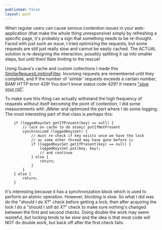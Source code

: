 ```yaml
---
published: false
layout: post
---
```




When regular users can cause serious contention issues in your web-application (that make the whole thing unresponsive) simply by refreshing a specific page, it's probably a sign that something needs to be re-thought. Faced with just such an issue, I tried optimizing the requests, but some requests are still just really slow and cannot be easily cached. The ACTUAL solution is re-designing the interaction, possibly splitting it up into smaller steps, but until then! Rate limiting to the rescue!

Using Guava's cache and custom collections I made this [SimilarRequestLimitingFilter](https://gist.github.com/arienkock/3fc5e06db51f5b1eb04a). Incoming requests are remembered until they complete, and if the number of 'similar' requests exceeds a certain number, BAM! HTTP error 429! You don't know status code 429? It means ["slow your roll"](http://httpstatusdogs.com/429-too-many-requests).

To make sure this thing can actually withstand the high frequency of requests without itself becoming the point of contention, I did some measurements with JMeter and optimized the part where I do some logging. The most interesting part of that class is perhaps this:

		if (loggedKeysSet.getIfPresent(key) == null) {
			// lock on cache to do atomic putIfNotPresent
			synchronized (loggedKeysSet) {
				// must re-check if key exists once we have the lock
				// as some other thread may have gone before is 
				if (loggedKeysSet.getIfPresent(key) == null) {
					loggedKeysSet.put(key, key);
					// and continue
				} else {
					return;
				}
			}
		} else {
			return;
		}

It's interesting because it has a synchronization block which is used to perform an atomic operation. However, blocking is slow. So what I did was do the "should I do X?" check before getting a lock, then after acquiring the lock I do a "should I _still_ do X?" check to make sure nothing's changed between the first and second checks. Doing double the work may seem wasteful, but locking tends to be slow and the idea is that most code will NOT do double work, but back off after the first check fails.
